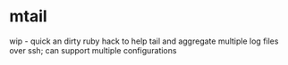 mtail
=====

wip - quick an dirty ruby hack to help tail and aggregate multiple log files over ssh; can support multiple configurations
